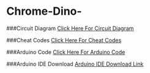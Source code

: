 # Chrome-Dino-
###Circuit Diagram
[Click Here For Circuit Diagram](https://github.com/mishracodes/Chrome-Dino-/blob/master/circuit.png)

###Cheat Codes
[Click Here For Cheat Codes](https://github.com/mishracodes/Chrome-Dino-/blob/master/Document.rtf)

###Arduino Code
[Click Here For Arduino Code](https://github.com/mishracodes/Chrome-Dino-/blob/master/ChromeDino.ino)

###Arduino IDE Download
[Arduino IDE Download Link](https://www.arduino.cc/en/main/software)
